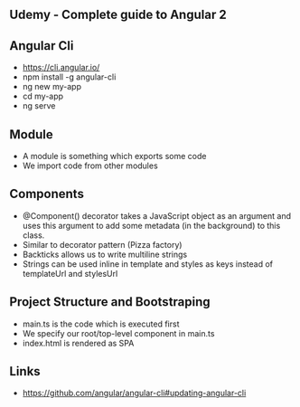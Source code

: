 Udemy - Complete guide to Angular 2
-----------------------------------

## Angular Cli
- https://cli.angular.io/
- npm install -g angular-cli
- ng new my-app
- cd my-app
- ng serve

## Module
- A module is something which exports some code
- We import code from other modules

## Components
- @Component() decorator takes a JavaScript object as an argument and uses this argument to add some metadata (in the background) to this class.
- Similar to decorator pattern (Pizza factory)
- Backticks allows us to write multiline strings
- Strings can be used inline in template and styles as keys instead of templateUrl and stylesUrl

## Project Structure and Bootstraping
- main.ts is the code which is executed first
- We specify our root/top-level component in main.ts
- index.html is rendered as SPA

## Links
- https://github.com/angular/angular-cli#updating-angular-cli